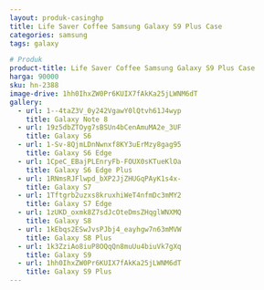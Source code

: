 ```yaml
---
layout: produk-casinghp
title: Life Saver Coffee Samsung Galaxy S9 Plus Case
categories: samsung
tags: galaxy

# Produk
product-title: Life Saver Coffee Samsung Galaxy S9 Plus Case
harga: 90000
sku: hn-2388
image-drive: 1hh0IhxZW0Pr6KUIX7fAkKa25jLWNM6dT
gallery:
  - url: 1--4taZ3V_0y242VgawY0lQtvh61J4wyp
    title: Galaxy Note 8
  - url: 19z5dbZTOyg7sBSUn4bCenAmuMA2e_3UF
    title: Galaxy S6
  - url: 1-Sv-8QjmLDnNwnxf8KY3uErMzy8gag95
    title: Galaxy S6 Edge
  - url: 1CpeC_EBajPLEnryFb-FOUX0sKTueKlOa
    title: Galaxy S6 Edge Plus
  - url: 1RNmsRJFlwpd_bXP2JjZHUGqPAyK1s4x-
    title: Galaxy S7
  - url: 1Tftgrb2uzxs8kruxhiWeT4nfmDc3mMY2
    title: Galaxy S7 Edge
  - url: 1zUKD_oxmk8Z7sdJcOteDmsZHqglWNXMQ
    title: Galaxy S8
  - url: 1kEbqs2ESwJvsPJbj4_eayhgw7n63mMVW
    title: Galaxy S8 Plus
  - url: 1k3ZziAo8iuP8OQqQn8muUu4biuVk7gXq
    title: Galaxy S9
  - url: 1hh0IhxZW0Pr6KUIX7fAkKa25jLWNM6dT
    title: Galaxy S9 Plus
---
```

